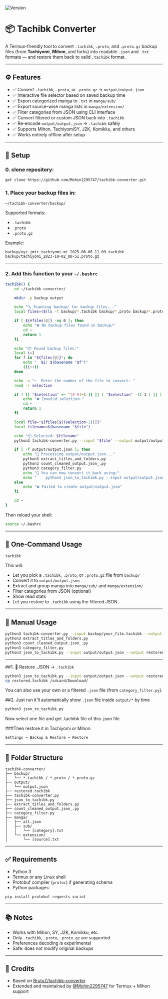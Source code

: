 ![Version](https://img.shields.io/badge/version-1.2.1-blue.svg)

# 📦 Tachibk Converter

A Termux-friendly tool to convert `.tachibk`, `.proto`, and `.proto.gz` backup files (from **Tachiyomi**, **Mihon**, and forks) into readable `.json` and `.txt` formats — and restore them back to valid `.tachibk` format.

---

## ⚙️ Features

- ✅ Convert `.tachibk`, `.proto`, or `.proto.gz` → `output/output.json`
- ✅ Interactive file selector based on saved backup time
- ✅ Export categorized manga to `.txt` in `manga/sub/`
- ✅ Export source-wise manga lists in `manga/extension/`
- ✅ Filter categories from JSON using CLI interface
- ✅ Convert filtered or custom JSON back into `.tachibk`
- ✅ Re-encode `output/output.json` → `.tachibk` safely
- ✅ Supports Mihon, TachiyomiSY, J2K, Komikku, and others
- ✅ Works entirely offline after setup

---

## 🧠 Setup
### 0. clone repository:
```bash
got clone https://github.com/Mohin2295747/tachibk-converter.git
```
### 1. Place your backup files in:

```bash
~/tachibk-converter/backup/
```

Supported formats:

- `.tachibk`
- `.proto`
- `.proto.gz`

Example:

```
backup/xyz.jmir.tachiyomi.mi_2025-06-06_11-09.tachibk
backup/tachiyomi_2023-10-02_00-51.proto.gz
```

---

### 2. Add this function to your `~/.bashrc`

```bash
tachibk() {
    cd ~/tachibk-converter/

    mkdir -p backup output

    echo "🔍 Scanning backup/ for backup files..."
    local files=($(ls -t backup/*.tachibk backup/*.proto backup/*.proto.gz 2>/dev/null))

    if [ ${#files[@]} -eq 0 ]; then
        echo "❌ No backup files found in backup/"
        cd ~
        return 1
    fi

    echo "📦 Found backup files:"
    local i=1
    for f in "${files[@]}"; do
        echo "  $i) $(basename "$f")"
        ((i++))
    done

    echo -n "➡️  Enter the number of the file to convert: "
    read -r selection

    if ! [[ "$selection" =~ ^[0-9]+$ ]] || [ "$selection" -lt 1 ] || [ "$selection" -gt ${#files[@]} ]; then
        echo "❌ Invalid selection."
        cd ~
        return 1
    fi

    local file="${files[$((selection-1))]}"
    local filename=$(basename "$file")

    echo "📦 Selected: $filename"
    python3 tachibk-converter.py --input "$file" --output output/output.json --fork mihon

    if [ -f output/output.json ]; then
        echo "📂 Processing output/output.json..."
        python3 extract_titles_and_folders.py
        python3 count_cleaned_output.json_.py
        python3 category_filter.py
        echo "🔁 You can now convert it back using:"
        echo "    python3 json_to_tachibk.py --input output/output.json --output restored.tachibk"
    else
        echo "❌ Failed to create output/output.json"
    fi

    cd ~
}
```

Then reload your shell:

```bash
source ~/.bashrc
```

---

## 🚀 One-Command Usage

```bash
tachibk
```

This will:

- Let you pick a `.tachibk`, `.proto`, or `.proto.gz` file from `backup/`
- Convert it to `output/output.json`
- Extract and group manga into `manga/sub/` and `manga/extension/`
- Filter categories from JSON (optional)
- Show read stats
- Let you restore to `.tachibk` using the filtered JSON

---

## 🥪 Manual Usage

```bash
python3 tachibk-converter.py --input backup/your_file.tachibk --output output/output.json --fork mihon
python3 extract_titles_and_folders.py
python3 count_cleaned_output.json_.py
python3 category_filter.py
python3 json_to_tachibk.py --input output/output.json --output restored.tachibk
```

---

##1. 🔁 Restore .JSON → `.tachibk`

```bash
python3 json_to_tachibk.py --input output/output.json --output restored.tachibk
cp restored.tachibk /sdcard/Download/
```

You can also use your own or a filtered `.json` file (from `category_filter.py`).

##2. Just run it'll automatically show `.json` file inside `output/*` by time
```bash
python3 json_to_tachibk.py
```
Now select one file and get .tachibk file of this .json file

###Then restore it in Tachiyomi or Mihon:

```
Settings → Backup & Restore → Restore
```

---

## 📁 Folder Structure

```
tachibk-converter/
├── backup/
│   └── *.tachibk / *.proto / *.proto.gz
├── output/
│   └── output.json
├── restored.tachibk
├── tachibk-converter.py
├── json_to_tachibk.py
├── extract_titles_and_folders.py
├── count_cleaned_output.json_.py
├── category_filter.py
├── manga/
│   ├── all.json
│   ├── sub/
│   │   └── [category].txt
│   └── extension/
│       └── [source].txt
```

---

## ✅ Requirements

- Python 3
- Termux or any Linux shell
- Protobuf compiler (`protoc`) if generating schema
- Python packages:

```bash
pip install protobuf requests varint
```

---

## 📚 Notes

- Works with Mihon, SY, J2K, Komikku, etc.
- Only `.tachibk`, `.proto`, `.proto.gz` are supported
- Preferences decoding is experimental
- Safe: does not modify original backups

---

## 🙏 Credits

- Based on [BrutuZ/tachibk-converter](https://github.com/BrutuZ/tachibk-converter)
- Extended and maintained by [@Mohin2295747](https://github.com/Mohin2295747) for Termux + Mihon support

